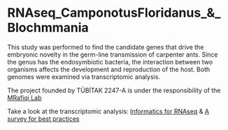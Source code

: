 # RNAseq_CamponotusFloridanus_&_Blochmmania
This study was performed to find the candidate genes that drive the embryonic novelty in the germ-line transmission of carpenter ants. Since the genus has the endosymbiotic bacteria, the interaction between two organisms affects the development and reproduction of the host. Both genomes were examined via transcriptomic analysis.

The project founded by TÜBİTAK 2247-A is under the responsibility of the [MRafiqi Lab](https://bezmialem.edu.tr/bilsab/tr/Sayfalar/Matteen-Rafiqi-Lab-Profile.aspx) 

Take a look at the transcriptomic analysis: 
[Informatics for RNAseq](https://journals.plos.org/ploscompbiol/article?id=10.1371/journal.pcbi.1004393) &
 [A survey for best practices](https://genomebiology.biomedcentral.com/articles/10.1186/s13059-016-0881-8)


